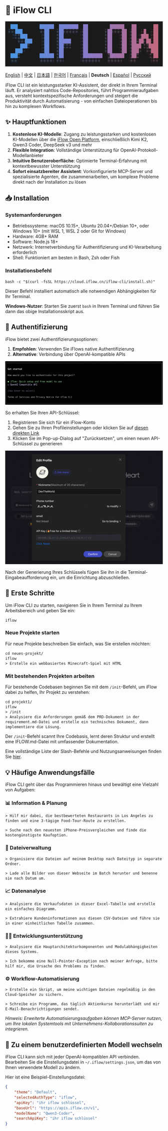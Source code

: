 # 🤖 iFlow CLI
![iFlow CLI Screenshot](./assets/iflow-cli.jpg)

[English](README.md) | [中文](README_CN.md) | [日本語](README_JA.md) | [한국어](README_KO.md) | [Français](README_FR.md) | **Deutsch** | [Español](README_ES.md) | [Русский](README_RU.md)

iFlow CLI ist ein leistungsstarker KI-Assistent, der direkt in Ihrem Terminal läuft. Er analysiert nahtlos Code-Repositories, führt Programmieraufgaben aus, versteht kontextspezifische Anforderungen und steigert die Produktivität durch Automatisierung - von einfachen Dateioperationen bis hin zu komplexen Workflows.

## ✨ Hauptfunktionen

1. **Kostenlose KI-Modelle**: Zugang zu leistungsstarken und kostenlosen KI-Modellen über die [iFlow Open Platform](https://docs.iflow.cn/en/docs), einschließlich Kimi K2, Qwen3 Coder, DeepSeek v3 und mehr
2. **Flexible Integration**: Vollständige Unterstützung für OpenAI-Protokoll-Modellanbieter
3. **Intuitive Benutzeroberfläche**: Optimierte Terminal-Erfahrung mit kontextbewusster Unterstützung
4. **Sofort einsatzbereiter Assistent**: Vorkonfigurierte MCP-Server und spezialisierte Agenten, die zusammenarbeiten, um komplexe Probleme direkt nach der Installation zu lösen

## 📥 Installation

### Systemanforderungen
- Betriebssysteme: macOS 10.15+, Ubuntu 20.04+/Debian 10+, oder Windows 10+ (mit WSL 1, WSL 2 oder Git for Windows)
- Hardware: 4GB+ RAM
- Software: Node.js 18+
- Netzwerk: Internetverbindung für Authentifizierung und KI-Verarbeitung erforderlich
- Shell: Funktioniert am besten in Bash, Zsh oder Fish

### Installationsbefehl
```shell
bash -c "$(curl -fsSL https://cloud.iflow.cn/iflow-cli/install.sh)"
```

Dieser Befehl installiert automatisch alle notwendigen Abhängigkeiten für Ihr Terminal.

**Windows-Nutzer**: Starten Sie zuerst `bash` in Ihrem Terminal und führen Sie dann das obige Installationsskript aus.

## 🔑 Authentifizierung

iFlow bietet zwei Authentifizierungsoptionen:

1. **Empfohlen**: Verwenden Sie iFlows native Authentifizierung
2. **Alternative**: Verbindung über OpenAI-kompatible APIs

![iFlow CLI Login](./assets/login.jpg)

So erhalten Sie Ihren API-Schlüssel:
1. Registrieren Sie sich für ein iFlow-Konto
2. Gehen Sie zu Ihren Profileinstellungen oder klicken Sie auf [diesen direkten Link](https://iflow.cn/?open=setting)
3. Klicken Sie im Pop-up-Dialog auf "Zurücksetzen", um einen neuen API-Schlüssel zu generieren

![iFlow Profile Settings](./assets/profile-settings.jpg)

Nach der Generierung Ihres Schlüssels fügen Sie ihn in die Terminal-Eingabeaufforderung ein, um die Einrichtung abzuschließen.

## 🚀 Erste Schritte

Um iFlow CLI zu starten, navigieren Sie in Ihrem Terminal zu Ihrem Arbeitsbereich und geben Sie ein:

```shell
iflow
```

### Neue Projekte starten

Für neue Projekte beschreiben Sie einfach, was Sie erstellen möchten:

```shell
cd neues-projekt/
iflow
> Erstelle ein webbasiertes Minecraft-Spiel mit HTML
```

### Mit bestehenden Projekten arbeiten

Für bestehende Codebasen beginnen Sie mit dem `/init`-Befehl, um iFlow dabei zu helfen, Ihr Projekt zu verstehen:

```shell
cd projekt1/
iflow
> /init
> Analysiere die Anforderungen gemäß dem PRD-Dokument in der requirement.md-Datei und erstelle ein technisches Dokument, dann implementiere die Lösung.
```

Der `/init`-Befehl scannt Ihre Codebasis, lernt deren Struktur und erstellt eine IFLOW.md-Datei mit umfassender Dokumentation.

Eine vollständige Liste der Slash-Befehle und Nutzungsanweisungen finden Sie [hier](./i18/en/commands.md).

## 💡 Häufige Anwendungsfälle

iFlow CLI geht über das Programmieren hinaus und bewältigt eine Vielzahl von Aufgaben:

### 📊 Information & Planung

```text
> Hilf mir dabei, die bestbewerteten Restaurants in Los Angeles zu finden und eine 3-tägige Food-Tour-Route zu erstellen.
```

```text
> Suche nach den neuesten iPhone-Preisvergleichen und finde die kostengünstigste Kaufoption.
```

### 📁 Dateiverwaltung

```text
> Organisiere die Dateien auf meinem Desktop nach Dateityp in separate Ordner.
```

```text
> Lade alle Bilder von dieser Webseite im Batch herunter und benenne sie nach Datum um.
```

### 📈 Datenanalyse

```text
> Analysiere die Verkaufsdaten in dieser Excel-Tabelle und erstelle ein einfaches Diagramm.
```

```text
> Extrahiere Kundeninformationen aus diesen CSV-Dateien und führe sie in einer einheitlichen Tabelle zusammen.
```

### 👨‍💻 Entwicklungsunterstützung

```text
> Analysiere die Hauptarchitekturkomponenten und Modulabhängigkeiten dieses Systems.
```

```text
> Ich bekomme eine Null-Pointer-Exception nach meiner Anfrage, bitte hilf mir, die Ursache des Problems zu finden.
```

### ⚙️ Workflow-Automatisierung

```text
> Erstelle ein Skript, um meine wichtigen Dateien regelmäßig in den Cloud-Speicher zu sichern.
```

```text
> Schreibe ein Programm, das täglich Aktienkurse herunterlädt und mir E-Mail-Benachrichtigungen sendet.
```

*Hinweis: Erweiterte Automatisierungsaufgaben können MCP-Server nutzen, um Ihre lokalen Systemtools mit Unternehmens-Kollaborationssuiten zu integrieren.*

## 🔧 Zu einem benutzerdefinierten Modell wechseln

iFlow CLI kann sich mit jeder OpenAI-kompatiblen API verbinden. Bearbeiten Sie die Einstellungsdatei in `~/.iflow/settings.json`, um das von Ihnen verwendete Modell zu ändern.

Hier ist eine Beispiel-Einstellungsdatei:
```json
{
    "theme": "Default",
    "selectedAuthType": "iflow",
    "apiKey": "ihr iflow schlüssel",
    "baseUrl": "https://apis.iflow.cn/v1",
    "modelName": "Qwen3-Coder",
    "searchApiKey": "ihr iflow schlüssel"
}
```